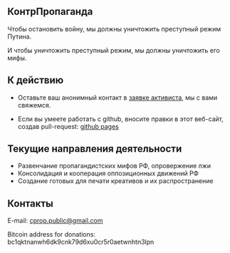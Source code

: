 ## КонтрПропаганда

Чтобы остановить войну, мы должны уничтожить преступный режим Путина. 

И чтобы уничтожить преступный режим, мы должны уничтожить его мифы.

## К действию

- Оставьте ваш анонимный контакт в [заявке активиста](https://docs.google.com/forms/d/e/1FAIpQLSfZqwrCG7DpmkZijqHcJV1-LI02HkUt4RQryueQrlW-WMUbWg/viewform?usp=sf_link), мы с вами свяжемся.

- Если вы умеете работать с github, вносите правки в этот веб-сайт, создав pull-request: [github pages](https://github.com/Counter-Propaganda/counter-propaganda.github.io)

## Текущие направления деятельности

- Развенчание пропагандистских мифов РФ, опровержение лжи
- Консолидация и кооперация оппозиционных движений РФ
- Создание готовых для печати креативов и их распространение

## Контакты

E-mail: [cprop.public@gmail.com](mailto:cprop.public@gmail.com)

Bitcoin address for donations: bc1qktnanwh6dk9cnk79d6xu0cr5r0aetwnhtn3lpn
